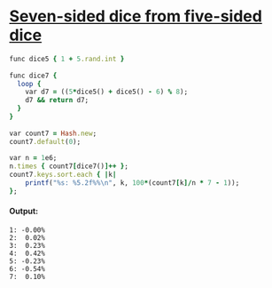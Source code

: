 [1]: http://rosettacode.org/wiki/Seven-sided_dice_from_five-sided_dice

# [Seven-sided dice from five-sided dice][1]

```ruby
func dice5 { 1 + 5.rand.int }
 
func dice7 {
  loop {
    var d7 = ((5*dice5() + dice5() - 6) % 8);
    d7 && return d7;
  }
}
 
var count7 = Hash.new;
count7.default(0);
 
var n = 1e6;
n.times { count7[dice7()]++ };
count7.keys.sort.each { |k|
    printf("%s: %5.2f%%\n", k, 100*(count7[k]/n * 7 - 1));
};
```

#### Output:
```
1: -0.00%
2:  0.02%
3:  0.23%
4:  0.42%
5: -0.23%
6: -0.54%
7:  0.10%
```